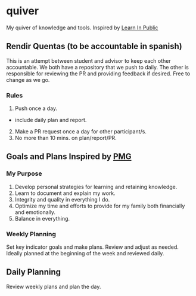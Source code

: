 # quiver
My quiver of knowledge and tools. Inspired by [Learn In Public](https://www.swyx.io/learn-in-public) 

## Rendir Quentas (to be accountable in spanish)

This is an attempt between student and advisor to keep each other accountable. We both have a repository that we push to daily. The other is responsible for reviewing the PR and providing feedback if desired. Free to change as we go.

### Rules
1. Push once a day. 
- include daily plan and report.
2. Make a PR request once a day for other participant/s.
3. No more than 10 mins. on plan/report/PR.


## Goals and Plans Inspired by [PMG](https://site.churchofjesuschrist.org/study/manual/preach-my-gospel-2023/16-chapter-8?lang=eng)

### My Purpose
1. Develop personal strategies for learning and retaining knowledge.
2. Learn to document and explain my work.
3. Integrity and quality in everything I do.
4. Optimize my time and efforts to provide for my family both financially and emotionally.
5. Balance in everything.

### Weekly Planning
Set key indicator goals and make plans. Review and adjust as needed. Ideally planned at the beginning of the week and reviewed daily.

## Daily Planning
Review weekly plans and plan the day.



